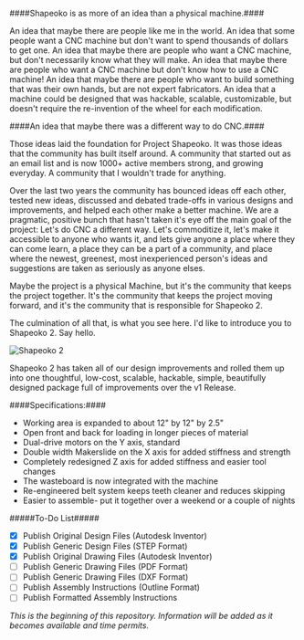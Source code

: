 ####Shapeoko is as more of an idea than a physical machine.####

An idea that maybe there are people like me in the world. An idea that some people want a CNC machine but don't want to spend thousands of dollars to get one. An idea that maybe there are people who want a CNC machine, but don't necessarily know what they will make. An idea that maybe there are people who want a CNC machine but don't know how to use a CNC machine! An idea that maybe there are people who want to build something that was their own hands, but are not expert fabricators. An idea that a machine could be designed that was hackable, scalable, customizable, but doesn't require the re-invention of the wheel for each modification.

####An idea that maybe there was a different way to do CNC.####

Those ideas laid the foundation for Project Shapeoko. It was those ideas that the community has built itself around. A community that started out as an email list and is now 1000+ active members strong, and growing everyday. A community that I wouldn't trade for anything.

Over the last two years the community has bounced ideas off each other, tested new ideas, discussed and debated trade-offs in various designs and improvements, and helped each other make a better machine. We are a pragmatic, positive bunch that hasn't taken it's eye off the main goal of the project: Let's do CNC a different way. Let's commoditize it, let's make it accessible to anyone who wants it, and lets give anyone a place where they can come learn, a place they can be a part of a community, and place where the newest, greenest, most inexperienced person's ideas and suggestions are taken as seriously as anyone elses. 

Maybe the project is a physical Machine, but it's the community that keeps the project together. It's the community that keeps the project moving forward, and it's the community that is responsible for Shapeoko 2.

The culmination of all that, is what you see here. I'd like to introduce you to Shapeoko 2. Say hello.

![Shapeoko 2](https://github.com/shapeoko/ShapeOko_2/blob/master/Shapeoko_2.gif)

Shapeoko 2 has taken all of our design improvements and rolled them up into one thoughtful, low-cost, scalable, hackable, simple, beautifully designed package full of improvements over the v1 Release.

####Specifications:####
+ Working area is expanded to about 12" by 12" by 2.5"
+ Open front and back for loading in longer pieces of material
+ Dual-drive motors on the Y axis, standard
+ Double width Makerslide on the X axis for added stiffness and strength
+ Completely redesigned Z axis for added stiffness and easier tool changes
+ The wasteboard is now integrated with the machine
+ Re-engineered belt system keeps teeth cleaner and reduces skipping
+ Easier to assemble- put it together over a weekend or a couple of nights

#####To-Do List#####
- [x] Publish Original Design Files (Autodesk Inventor)
- [x] Publish Generic Design Files (STEP Format)
- [x] Publish Original Drawing Files (Autodesk Inventor)
- [ ] Publish Generic Drawing Files (PDF Format)
- [ ] Publish Generic Drawing Files (DXF Format)
- [ ] Publish Assembly Instructions (Outline Format)
- [ ] Publish Formatted Assembly Instructions

_This is the beginning of this repository. Information will be added as it becomes available and time permits._